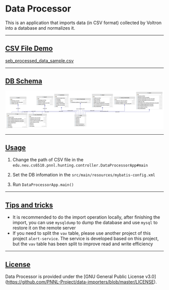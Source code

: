 # Data Processor 


This is an application that imports data (in CSV format) collected by Voltron into a database and normalizes it.

***
## [CSV File Demo](#CSV-file-demo)

 [seb_processed_data_sample.csv](help/seb_processed_data_sample.csv) 

***
## [DB Schema](#DB-schema) 

![DB-Schema](./help/DB-Schema.png)

***
## [Usage](#usage)

1. Change the path of CSV file in the `edu.neu.cs6510.pnnl.hunting.controller.DataProcessorApp#main`
2. Set the DB infomation in the `src/main/resources/mybatis-config.xml`

3. Run `DataProcessorApp.main()`

***
## [Tips and tricks](#tips-and-trick)

- It is recommended to do the import operation locally, after finishing the import, you can use `mysqldump` to dump the database and use `mysql` to restore it on the remote server
- If you need to split the `vav` table, please use another project of this project `alert-service`. The service is developed based on this project, but the `vav` table has been split to improve read and write efficiency

***
## [License](#license)

Data Processor is provided under the [GNU General Public License v3.0] (https://github.com/PNNL-Project/data-importers/blob/master/LICENSE).

